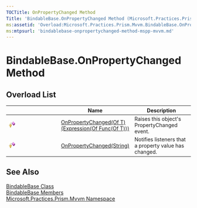 ```yaml
---
TOCTitle: OnPropertyChanged Method
Title: 'BindableBase.OnPropertyChanged Method (Microsoft.Practices.Prism.Mvvm)'
ms:assetid: 'Overload:Microsoft.Practices.Prism.Mvvm.BindableBase.OnPropertyChanged'
ms:mtpsurl: 'bindablebase-onpropertychanged-method-mspp-mvvm.md'
---
```


# BindableBase.OnPropertyChanged Method 

## Overload List

<table>
<colgroup>
<col width="33%" />
<col width="33%" />
<col width="33%" />
</colgroup>
<thead>
<tr class="header">
<th> </th>
<th>Name</th>
<th>Description</th>
</tr>
</thead>
<tbody>
<tr class="odd">
<td><img src="/patterns-practices/reference/images/protmethod.gif" alt="Protected method"/></td>
<td><a href="/patterns-practices/reference/bindablebase-onpropertychanged-t-method-expression-func-t-mspp-mvvm" data-raw-source="[OnPropertyChanged(Of T)(Expression(Of Func(Of T)))](/patterns-practices/reference/bindablebase-onpropertychanged-t-method-expression-func-t-mspp-mvvm)">OnPropertyChanged(Of T)(Expression(Of Func(Of T)))</a></td>
<td><div class="summary">
Raises this object&#39;s PropertyChanged event.
</div></td>
</tr>
<tr class="even">
<td><img src="/patterns-practices/reference/images/protmethod.gif" alt="Protected method"/></td>
<td><a href="/patterns-practices/reference/bindablebase-onpropertychanged-method-string-mspp-mvvm" data-raw-source="[OnPropertyChanged(String)](/patterns-practices/reference/bindablebase-onpropertychanged-method-string-mspp-mvvm)">OnPropertyChanged(String)</a></td>
<td><div class="summary">
Notifies listeners that a property value has changed.
</div></td>
</tr>
</tbody>
</table>

## See Also

[BindableBase Class](/patterns-practices/reference/bindablebase-class-mspp-mvvm)  
[BindableBase Members](/patterns-practices/reference/bindablebase-members-mspp-mvvm)  
[Microsoft.Practices.Prism.Mvvm Namespace ](/patterns-practices/reference/mspp-mvvm-namespace)